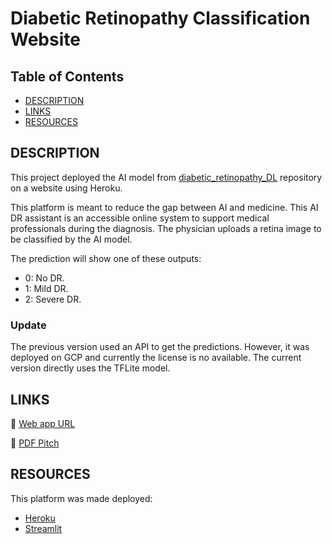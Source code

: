 # Diabetic Retinopathy Classification Website

## Table of Contents

- [DESCRIPTION](#description)
- [LINKS](#links)
- [RESOURCES](#resources)

## DESCRIPTION

This project deployed the AI model from [diabetic_retinopathy_DL](https://github.com/Leoes98/diabetic_retinopathy_DL) repository on a website using Heroku.


This platform is meant to reduce the gap between AI and medicine. This AI DR assistant is an accessible online system to support medical professionals during the diagnosis. The physician uploads a retina image to be classified by the AI model.


The prediction will show one of these outputs:

- 0: No DR.
- 1: Mild DR.
- 2: Severe DR.

### Update
The previous version used an API to get the predictions. However, it was deployed on GCP and currently the license is no available. The current version directly uses the TFLite model.

## LINKS

🌟 [Web app URL](https://diabetic-retinopathy-dl.herokuapp.com/)

🌟 [PDF Pitch](https://github.com/Leoes98/diabetic_retinopathy_website/blob/master/Pitch_AI_Diabetic_Retinopathy_Assistant.pdf)

## RESOURCES

This platform was made deployed:
- [Heroku](https://www.heroku.com/)
- [Streamlit](https://streamlit.io/)

